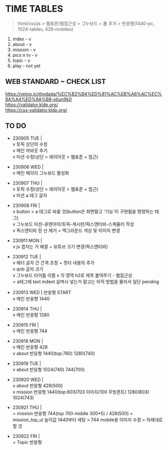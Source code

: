 # TIME TABLES

> html/css/js > 웹표준/웹접근성 > 그누보드 + 폼 추가 > 반응형(1440-pc, 1024-tables, 428-mobiles)

1. index - v
2. about - v
3. mission - v
4. pics n tv - v
5. topic - v
6. play - not yet

## WEB STANDARD ~ CHECK LIST

https://velog.io/@odada/%EC%B2%B4%ED%81%AC%EB%A6%AC%EC%8A%A4%ED%8A%B8-xtjun9k0  
https://validator.kldp.org/  
https://css-validator.kldp.org/

## TO DO

- 230905 TUE |   
  v 토픽 상단의 수정    
  v 메인 어바웃 추가    
  v 미션 수정(상단 > 레이아웃 > 웹표준 + 접근)  

- 230906 WED |    
  v 메인 페이지 그누보드 활성화  

- 230907 THU |    
  v 토픽 수정(상단 > 레이아웃 > 웹표준 + 접근)  
  v 미션 a 태그 글자  

-  230908 FRI |  
  v button > a 태그로 바꿀 것(button은 화면말고 '기능'이 구현됨을 명령하는 태그)        
  v 그누보드 미션-큐엔아이/토픽-게시판/픽스엔티비-스케쥴러 작성    
  v 픽스앤티비 흰 선 제거 = 백그라운드 색상 및 이미지 변경        

-  230911 MON |    
   v js 겹치는 거 해결 + 유튜브 크기 변경(픽스앤티비)    

-  230912 TUE |  
   v 헤더 글자 간 간격 조정 + 풋터 내용의 추가                
   v qnb 글자 크기                  
   v 그누보드 타이틀 이름
   x 각 영역 h2로 제목 붙여주기 - 웹접근성  
     = a태그에 text indent 살며시 넣는거 말고는 아직 방법을 몰라서 일단 pending         

- 230913 WED | 반응형 START           
  v 메인 반응형 1440  

- 230914 THU |      
  v 메인 반응형 1280  
   
- 230915 FRI |  
  v 메인 반응형 744

- 230918 MON |   
  v 메인 반응형 428     
  v about 반응형 1440(top:760) 1280(740)  
  
- 230919 TUE |    
  v about 반응형 1024(740) 744(700)       

- 230920 WED |        
  v about 반응형 428(500)      
  v mission 반응형 1440(top:803(703 이미지/100 무빙폰트) 1280(803) 1024(743)        

- 230921 THU |     
  = mission 반응형 744(top 700 middle 300*5) / 428(500)
  = mission_top_ul 높이값 1440부터 세팅 > 744 mobile용 이미지 수정 > 차례대로 할 것    
  
- 230922 FRI |  
  = Topic 반응형  
